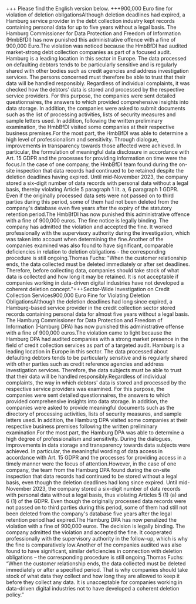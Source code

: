 +++ Please find the English version below. +++900,000 Euro fine for violation of deletion obligationsAlthough deletion deadlines had expired, a Hamburg service provider in the debt collection industry kept records containing personal data for up to five years without a legal basis. The Hamburg Commissioner for Data Protection and Freedom of Information (HmbBfDI) has now punished this administrative offence with a fine of 900,000 Euro.The violation was noticed because the HmbBfDI had audited market-strong debt collection companies as part of a focused audit. Hamburg is a leading location in this sector in Europe. The data processed on defaulting debtors tends to be particularly sensitive and is regularly shared with other bodies such as credit agencies and address investigation services. The persons concerned must therefore be able to trust that their data will be handled responsibly. Regardless of individual complaints, it was checked how the debtors’ data is stored and processed by the respective service providers. For this purpose, the companies were sent detailed questionnaires, the answers to which provided comprehensive insights into data storage. In addition, the companies were asked to submit documents such as the list of processing activities, lists of security measures and sample letters used. In addition, following the written preliminary examination, the HmbBfDI visited some companies at their respective business premises.For the most part, the HmbBfDI was able to determine a high level of professionalism and sensitivity. Through dialogue, improvements in transparency towards those affected were achieved. In particular, the formulation of meaningful data disclosure in accordance with Art. 15 GDPR and the processes for providing information on time were the focus.In the case of one company, the HmbBfDI team found during the on-site inspection that data records had continued to be retained despite the deletion deadlines having expired. Until mid-November 2023, the company stored a six-digit number of data records with personal data without a legal basis, thereby violating Article 5 paragraph 1 lit. a, 6 paragraph 1 GDPR. Even if the originally processed data sets were not passed on to third parties during this period, some of them had not been deleted from the company's database even five years after the expiry of the statutory retention period.The HmbBfDI has now punished this administrative offence with a fine of 900,000 euros. The fine notice is legally binding. The company has admitted the violation and accepted the fine. It worked professionally with the supervisory authority during the investigation, which was taken into account when determining the fine.Another of the companies examined was also found to have significant, comparable deficiencies in relation to deletion obligations - the corresponding procedure is still ongoing.Thomas Fuchs: "When the customer relationship ends, the data collected must be deleted immediately or after set deadlines. Therefore, before collecting data, companies should take stock of what data is collected and how long it may be retained. It is not acceptable if companies working in data-driven digital industries have not developed a coherent deletion concept."+++Sector-Wide Investigation on Credit Collection Services900,000 Euro Fine for Violating Deletion ObligationsAlthough the deletion deadlines had long since expired, a Hamburg-based service provider in the credit collection sector stored records containing personal data for almost five years without a legal basis. The Hamburg Commissioner for Data Protection and Freedom of Information (Hamburg DPA) has now punished this administrative offense with a fine of 900,000 euros.The violation came to light because the Hamburg DPA had audited companies with a strong market presence in the field of credit collection services as part of a targeted audit. Hamburg is a leading location in Europe in this sector. The data processed about defaulting debtors tends to be particularly sensitive and is regularly shared with other parties such as credit reference agencies and address investigation services. Therefore, the data subjects must be able to trust that their data will be handled responsibly.Regardless of individual complaints, the way in which debtors' data is stored and processed by the respective service providers was examined. For this purpose, the companies were sent detailed questionnaires, the answers to which provided comprehensive insights into data storage. In addition, the companies were asked to provide meaningful documents such as the directory of processing activities, lists of security measures, and sample letters used. In addition, the Hamburg DPA visited some companies at their respective business premises following the written preliminary examination.For the most part, the Hamburg DPA was able to determine a high degree of professionalism and sensitivity. During the dialogues, improvements in data storage and transparency towards data subjects were achieved. In particular, the meaningful wording of data access in accordance with Art. 15 GDPR and the processes for providing access in a timely manner were the focus of attention.However, in the case of one company, the team from the Hamburg DPA found during the on-site inspection that data records had continued to be stored without a legal basis, even though the deletion deadlines had long since expired. Until mid-November 2023, the company stored a six-digit number of data records with personal data without a legal basis, thus violating Articles 5 (1) (a) and 6 (1) of the GDPR. Even though the originally processed data records were not passed on to third parties during this period, some of them had still not been deleted from the company's database five years after the legal retention period had expired.The Hamburg DPA has now penalized the violation with a fine of 900,000 euros. The decision is legally binding. The company admitted the violation and accepted the fine. It cooperated professionally with the supervisory authority in the follow-up, which is why the fine is comparatively low.Another of the companies audited was also found to have significant, similar deficiencies in connection with deletion obligations – the corresponding procedure is still ongoing.Thomas Fuchs: “When the customer relationship ends, the data collected must be deleted immediately or after a specified period. That is why companies should take stock of what data they collect and how long they are allowed to keep it before they collect any data. It is unacceptable for companies working in data-driven digital industries not to have developed a coherent deletion policy.”
